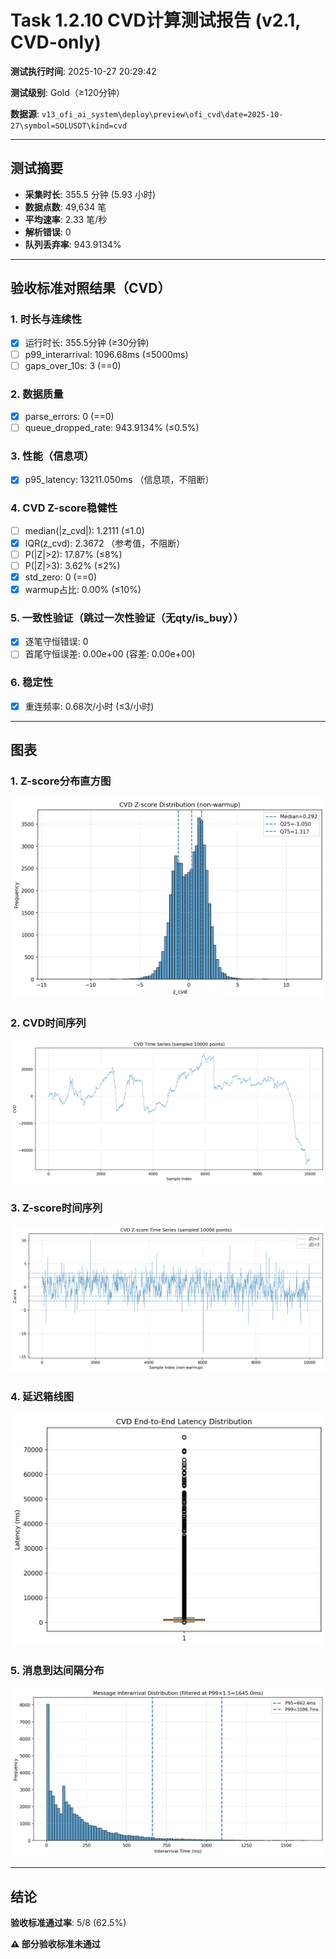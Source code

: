 # Task 1.2.10 CVD计算测试报告 (v2.1, CVD-only)

**测试执行时间**: 2025-10-27 20:29:42

**测试级别**: Gold（≥120分钟）

**数据源**: `v13_ofi_ai_system\deploy\preview\ofi_cvd\date=2025-10-27\symbol=SOLUSDT\kind=cvd`

---

## 测试摘要

- **采集时长**: 355.5 分钟 (5.93 小时)
- **数据点数**: 49,634 笔
- **平均速率**: 2.33 笔/秒
- **解析错误**: 0
- **队列丢弃率**: 943.9134%

---

## 验收标准对照结果（CVD）

### 1. 时长与连续性
- [x] 运行时长: 355.5分钟 (≥30分钟)
- [ ] p99_interarrival: 1096.68ms (≤5000ms)
- [ ] gaps_over_10s: 3 (==0)

### 2. 数据质量
- [x] parse_errors: 0 (==0)
- [ ] queue_dropped_rate: 943.9134% (≤0.5%)

### 3. 性能（信息项）
- [x] p95_latency: 13211.050ms （信息项，不阻断）

### 4. CVD Z-score稳健性
- [ ] median(|z_cvd|): 1.2111 (≤1.0)
- [x] IQR(z_cvd): 2.3672 （参考值，不阻断）
- [ ] P(|Z|>2): 17.87% (≤8%)
- [ ] P(|Z|>3): 3.62% (≤2%)
- [x] std_zero: 0 (==0)
- [x] warmup占比: 0.00% (≤10%)

### 5. 一致性验证（跳过一次性验证（无qty/is_buy））
- [x] 逐笔守恒错误: 0
- [ ] 首尾守恒误差: 0.00e+00 (容差: 0.00e+00)

### 6. 稳定性
- [x] 重连频率: 0.68次/小时 (≤3/小时)

---

## 图表

### 1. Z-score分布直方图
![Z-score直方图](../../../figs_v2_test/SOLUSDT/cvd_hist_z.png)

### 2. CVD时间序列
![CVD时间序列](../../../figs_v2_test/SOLUSDT/cvd_timeseries.png)

### 3. Z-score时间序列
![Z-score时间序列](../../../figs_v2_test/SOLUSDT/cvd_z_timeseries.png)

### 4. 延迟箱线图
![延迟箱线图](../../../figs_v2_test/SOLUSDT/cvd_latency_box.png)

### 5. 消息到达间隔分布
![Interarrival分布](../../../figs_v2_test/SOLUSDT/cvd_interarrival_hist.png)

---

## 结论

**验收标准通过率**: 5/8 (62.5%)

**⚠️ 部分验收标准未通过**
